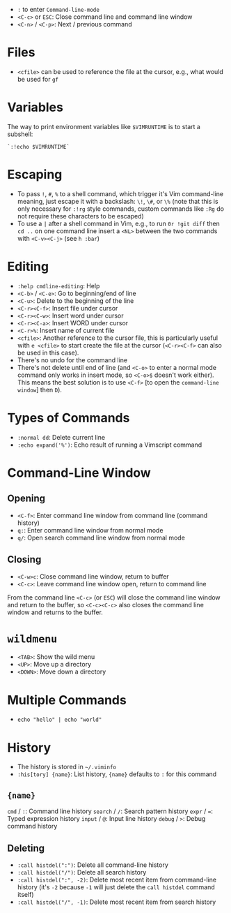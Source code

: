- `:` to enter `Command-line-mode`
- `<C-c>` or `ESC`: Close command line and command line window
- `<C-n>` / `<C-p>`: Next / previous command

# Files

- `<cfile>` can be used to reference the file at the cursor, e.g., what would be used for `gf`

# Variables

The way to print environment variables like `$VIMRUNTIME` is to start a subshell:

```
`:!echo $VIMRUNTIME`
```

# Escaping

- To pass `!`, `#`, `%` to a shell command, which trigger it's Vim command-line meaning, just escape it with a backslash: `\!`, `\#`, or `\%` (note that this is only necessary for `:!rg` style commands, custom commands like `:Rg` do not require these characters to be escaped)
- To use a `|` after a shell command in Vim, e.g., to run `0r !git diff` then `cd ..` on one command line insert a `<NL>` between the two commands with `<C-v><C-j>` (see `h :bar`)

# Editing

- `:help cmdline-editing`: Help
- `<C-b>` / `<C-e>`: Go to beginning/end of line
- `<C-u>`: Delete to the beginning of the line
- `<C-r><C-f>`: Insert file under cursor
- `<C-r><C-w>`: Insert word under cursor
- `<C-r><C-a>`: Insert WORD under cursor
- `<C-r>%`: Insert name of current file
- `<cfile>`: Another reference to the cursor file, this is particularly useful with `e <cfile>` to start create the file at the cursor (`<C-r><C-f>` can also be used in this case).
- There's no undo for the command line
- There's not delete until end of line (and `<C-o>` to enter a normal mode command only works in insert mode, so `<C-o>$` doesn't work either). This means the best solution is to use `<C-f>` [to open the `command-line window`] then `D`).

# Types of Commands

- `:normal dd`: Delete current line
- `:echo expand('%')`: Echo result of running a Vimscript command

# Command-Line Window

## Opening

- `<C-f>`: Enter command line window from command line (command history)
- `q:`: Enter command line window from normal mode
- `q/`: Open search command line window from normal mode

## Closing

- `<C-w>c`: Close command line window, return to buffer
- `<C-c>`: Leave command line window open, return to command line

From the command line `<C-c>` (or `ESC`) will close the command line window and return to the buffer, so `<C-c><C-c>` also closes the command line window and returns to the buffer.

# `wildmenu`

- `<TAB>`: Show the wild menu
- `<UP>`: Move up a directory
- `<DOWN>`: Move down a directory

# Multiple Commands

- `echo "hello" | echo "world"`

# History

- The history is stored in `~/.viminfo`
- `:his[tory] {name}`: List history, `{name}` defaults to `:` for this command

## `{name}`

`cmd` / `:`: Command line history
`search` / `/`: Search pattern history
`expr` / `=`: Typed expression history
`input` / `@`: Input line history
`debug` / `>`: Debug command history

## Deleting

- `:call histdel(":")`: Delete all command-line history
- `:call histdel("/")`: Delete all search history
- `:call histdel(":", -2)`: Delete most recent item from command-line history (it's `-2` because `-1` will just delete the `call histdel` command itself)
- `:call histdel("/", -1)`: Delete most recent item from search history

